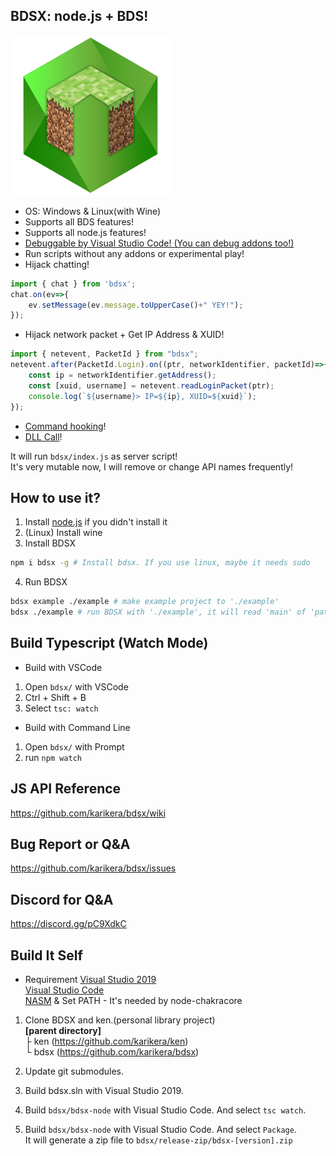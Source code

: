 
## BDSX: node.js + BDS!
![logo](icon.png)  
* OS: Windows & Linux(with Wine)
* Supports all BDS features!
* Supports all node.js features!
* [Debuggable by Visual Studio Code! (You can debug addons too!)](https://github.com/karikera/bdsx/wiki/Debug-with-VSCode)
* Run scripts without any addons or experimental play!
* Hijack chatting!
```ts
import { chat } from 'bdsx';
chat.on(ev=>{
    ev.setMessage(ev.message.toUpperCase()+" YEY!");
});
```
* Hijack network packet + Get IP Address & XUID!
```ts
import { netevent, PacketId } from "bdsx";
netevent.after(PacketId.Login).on((ptr, networkIdentifier, packetId)=>{
    const ip = networkIdentifier.getAddress();
    const [xuid, username] = netevent.readLoginPacket(ptr);
    console.log(`${username}> IP=${ip}, XUID=${xuid}`);
});
```
* [Command hooking](https://github.com/karikera/bdsx/wiki/Command-Hooking)!
* [DLL Call](https://github.com/karikera/bdsx/wiki/Call-DLL-Directly)!
  
It will run `bdsx/index.js` as server script!  
It's very mutable now, I will remove or change API names frequently!  

## How to use it?
1. Install [node.js](https://nodejs.org/en/) if you didn't install it
2. (Linux) Install wine
3. Install BDSX
```sh
npm i bdsx -g # Install bdsx. If you use linux, maybe it needs sudo 
```
4. Run BDSX
```sh
bdsx example ./example # make example project to './example'
bdsx ./example # run BDSX with './example', it will read 'main' of 'path/package.json'
```

## Build Typescript (Watch Mode)
* Build with VSCode
1. Open `bdsx/` with VSCode
2. Ctrl + Shift + B
3. Select `tsc: watch`

* Build with Command Line
1. Open `bdsx/` with Prompt
2. run `npm watch`

## JS API Reference
https://github.com/karikera/bdsx/wiki

## Bug Report or Q&A
https://github.com/karikera/bdsx/issues

## Discord for Q&A
https://discord.gg/pC9XdkC

## Build It Self
* Requirement
[Visual Studio 2019](https://visualstudio.microsoft.com/)  
[Visual Studio Code](https://code.visualstudio.com/)  
[NASM](https://www.nasm.us/) & Set PATH - It's needed by node-chakracore  

1. Clone BDSX and ken.(personal library project)  
**[parent directory]**  
├ ken (https://github.com/karikera/ken)  
└ bdsx (https://github.com/karikera/bdsx)  

2. Update git submodules.

3. Build bdsx.sln with Visual Studio 2019.

4. Build `bdsx/bdsx-node` with Visual Studio Code. And select `tsc watch`.

5. Build `bdsx/bdsx-node` with Visual Studio Code. And select `Package`.  
 It will generate a zip file to `bdsx/release-zip/bdsx-[version].zip`

